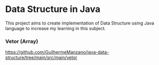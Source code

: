 # Data Structure in Java

This project aims to create implementation of Data Structure using Java language to increase my learning in this subject.

### Vetor (Array)
https://github.com/GuilhermeManzano/java-data-structure/tree/main/src/main/vetor
